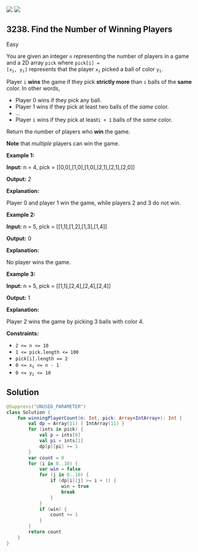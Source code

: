 [![](https://img.shields.io/github/stars/javadev/LeetCode-in-Kotlin?label=Stars&style=flat-square)](https://github.com/javadev/LeetCode-in-Kotlin)
[![](https://img.shields.io/github/forks/javadev/LeetCode-in-Kotlin?label=Fork%20me%20on%20GitHub%20&style=flat-square)](https://github.com/javadev/LeetCode-in-Kotlin/fork)

## 3238\. Find the Number of Winning Players

Easy

You are given an integer `n` representing the number of players in a game and a 2D array `pick` where <code>pick[i] = [x<sub>i</sub>, y<sub>i</sub>]</code> represents that the player <code>x<sub>i</sub></code> picked a ball of color <code>y<sub>i</sub></code>.

Player `i` **wins** the game if they pick **strictly more** than `i` balls of the **same** color. In other words,

*   Player 0 wins if they pick any ball.
*   Player 1 wins if they pick at least two balls of the _same_ color.
*   ...
*   Player `i` wins if they pick at least`i + 1` balls of the _same_ color.

Return the number of players who **win** the game.

**Note** that _multiple_ players can win the game.

**Example 1:**

**Input:** n = 4, pick = \[\[0,0],[1,0],[1,0],[2,1],[2,1],[2,0]]

**Output:** 2

**Explanation:**

Player 0 and player 1 win the game, while players 2 and 3 do not win.

**Example 2:**

**Input:** n = 5, pick = \[\[1,1],[1,2],[1,3],[1,4]]

**Output:** 0

**Explanation:**

No player wins the game.

**Example 3:**

**Input:** n = 5, pick = \[\[1,1],[2,4],[2,4],[2,4]]

**Output:** 1

**Explanation:**

Player 2 wins the game by picking 3 balls with color 4.

**Constraints:**

*   `2 <= n <= 10`
*   `1 <= pick.length <= 100`
*   `pick[i].length == 2`
*   <code>0 <= x<sub>i</sub> <= n - 1</code>
*   <code>0 <= y<sub>i</sub> <= 10</code>

## Solution

```kotlin
@Suppress("UNUSED_PARAMETER")
class Solution {
    fun winningPlayerCount(n: Int, pick: Array<IntArray>): Int {
        val dp = Array(11) { IntArray(11) }
        for (ints in pick) {
            val p = ints[0]
            val pi = ints[1]
            dp[p][pi] += 1
        }
        var count = 0
        for (i in 0..10) {
            var win = false
            for (j in 0..10) {
                if (dp[i][j] >= i + 1) {
                    win = true
                    break
                }
            }
            if (win) {
                count += 1
            }
        }
        return count
    }
}
```